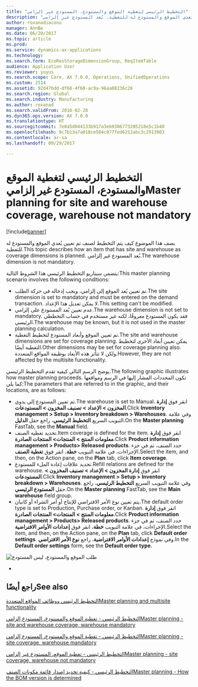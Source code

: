 ```yaml
---
title: "التخطيط الرئيسي لتغطية الموقع والمستودع، المستودع غير إلزامي"
description: "يصف هذا الموضوع كيف يتم التخطيط لصنف تم تعيين بُعدي الموقع والمستودع له للتغطية. بُعد المستودع غير إلزامي."
author: roxanadiaconu
manager: AnnBe
ms.date: 06/20/2017
ms.topic: article
ms.prod: 
ms.service: dynamics-ax-applications
ms.technology: 
ms.search.form: EcoResStorageDimensionGroup, ReqItemTable
audience: Application User
ms.reviewer: yuyus
ms.search.scope: Core, AX 7.0.0, Operations, UnifiedOperations
ms.custom: 2514
ms.assetid: 92d47bdd-df68-4f60-ac9a-96aa08236c26
ms.search.region: Global
ms.search.industry: Manufacturing
ms.author: roxanad
ms.search.validFrom: 2016-02-28
ms.dyn365.ops.version: AX 7.0.0
ms.translationtype: HT
ms.sourcegitcommit: 7e0a5d044133b917a3eb9386773205218e5c1b40
ms.openlocfilehash: 9c7b13a7a018ce584c877fed6212abc3c2913903
ms.contentlocale: ar-sa
ms.lasthandoff: 09/29/2017

---
```


# <a name="master-planning-for-site-and-warehouse-coverage-warehouse-not-mandatory"></a><span data-ttu-id="e7955-104">التخطيط الرئيسي لتغطية الموقع والمستودع، المستودع غير إلزامي</span><span class="sxs-lookup"><span data-stu-id="e7955-104">Master planning for site and warehouse coverage, warehouse not mandatory</span></span>

[!include[banner](../includes/banner.md)]


<span data-ttu-id="e7955-105">يصف هذا الموضوع كيف يتم التخطيط لصنف تم تعيين بُعدي الموقع والمستودع له للتغطية.</span><span class="sxs-lookup"><span data-stu-id="e7955-105">This topic describes how an item that has site and warehouse as coverage dimensions is planned.</span></span> <span data-ttu-id="e7955-106">بُعد المستودع غير إلزامي.</span><span class="sxs-lookup"><span data-stu-id="e7955-106">The warehouse dimension is not mandatory.</span></span>

<span data-ttu-id="e7955-107">يتضمن سيناريو التخطيط الرئيسي هذا الشروط التالية:</span><span class="sxs-lookup"><span data-stu-id="e7955-107">This master planning scenario involves the following conditions:</span></span>

-   <span data-ttu-id="e7955-108">تم تعيين بُعد الموقع إلى إلزامي، ويجب إدخاله في حركة الطلب.</span><span class="sxs-lookup"><span data-stu-id="e7955-108">The site dimension is set to mandatory and must be entered on the demand transaction.</span></span> <span data-ttu-id="e7955-109">لا يمكن تعديل هذا الإعداد.</span><span class="sxs-lookup"><span data-stu-id="e7955-109">This setting can't be modified.</span></span>
-   <span data-ttu-id="e7955-110">عدم تعيين بُعد المستودع على إلزامي.</span><span class="sxs-lookup"><span data-stu-id="e7955-110">The warehouse dimension is not set to mandatory.</span></span> <span data-ttu-id="e7955-111">فقد يكون المستودع معروفًا، لكنه غير مستخدم في حساب التخططي الرئيسي.</span><span class="sxs-lookup"><span data-stu-id="e7955-111">The warehouse may be known, but it is not used in the master planning calculation.</span></span>
-   <span data-ttu-id="e7955-112">تم تعيين الموقع وأبعاد المستودع لتخطيط التغطية.</span><span class="sxs-lookup"><span data-stu-id="e7955-112">The site and warehouse dimensions are set for coverage planning.</span></span> <span data-ttu-id="e7955-113">يمكن تعيين أبعاد الأخرى لتخطيط التغطية أيضًا.</span><span class="sxs-lookup"><span data-stu-id="e7955-113">Other dimensions may be set for coverage planning also.</span></span> <span data-ttu-id="e7955-114">ولكن لا تتأثر هذه الأبعاد بوظيفة المواقع المتعددة.</span><span class="sxs-lookup"><span data-stu-id="e7955-114">However, they are not affected by the multisite functionality.</span></span>

<span data-ttu-id="e7955-115">يوضح الرسم التالي كيفية تقدم التخطيط الرئيسي.</span><span class="sxs-lookup"><span data-stu-id="e7955-115">The following graphic illustrates how master planning proceeds.</span></span> <span data-ttu-id="e7955-116">تكون المحددات المشار إليها في الرسم ومواقعها كما يلي:</span><span class="sxs-lookup"><span data-stu-id="e7955-116">The parameters that are referred to in the graphic, and their locations, are as follows:</span></span>
-   <span data-ttu-id="e7955-117">تم تعيين المستودع إلى يدوي.</span><span class="sxs-lookup"><span data-stu-id="e7955-117">The warehouse is set to Manual.</span></span> <span data-ttu-id="e7955-118">انقر فوق **إدارة المخزون &gt; الإعداد &gt; تصنيف المخزون &gt; المستودعات**.</span><span class="sxs-lookup"><span data-stu-id="e7955-118">Click **Inventory management &gt; Setup &gt; Inventory breakdown &gt; Warehouses**.</span></span> <span data-ttu-id="e7955-119">وفي علامة التبويب السريع **التخطيط الرئيسي**، راجع حقل **الدليل**.</span><span class="sxs-lookup"><span data-stu-id="e7955-119">On the **Master planning** FastTab, see the **Manual** field.</span></span>
-   <span data-ttu-id="e7955-120">تحديد تغطية الصنف.</span><span class="sxs-lookup"><span data-stu-id="e7955-120">Item coverage is defined for the item.</span></span> <span data-ttu-id="e7955-121">انقر فوق **إدارة معلومات المنتج &gt; المنتجات&gt; المنتجات الصادرة**.</span><span class="sxs-lookup"><span data-stu-id="e7955-121">Click **Product information management &gt; Products&gt; Released products**.</span></span> <span data-ttu-id="e7955-122">حدد الصنف، ثم في جزء الإجراءات، في علامة التبويب **خطة**، انقر فوق **تغطية الصنف**.</span><span class="sxs-lookup"><span data-stu-id="e7955-122">Select the item, and then, on the Action pane, on the **Plan** tab, click **Item coverage**.</span></span>
-   <span data-ttu-id="e7955-123">تحديد علاقات إعادة الملء للمستودع.</span><span class="sxs-lookup"><span data-stu-id="e7955-123">Refill relations are defined for the warehouse.</span></span> <span data-ttu-id="e7955-124">انقر فوق **إدارة المخزون &gt; الإعداد &gt; تصنيف المخزون &gt; المستودعات**.</span><span class="sxs-lookup"><span data-stu-id="e7955-124">Click **Inventory management &gt; Setup &gt; Inventory breakdown &gt; Warehouses**.</span></span> <span data-ttu-id="e7955-125">وفي علامة التبويب السريع **التخطيط الرئيسي**، راجع حقل **المستودع الرئيسي**.</span><span class="sxs-lookup"><span data-stu-id="e7955-125">On the **Master planning** FastTab, see the **Main warehouse** field group.</span></span>
-   <span data-ttu-id="e7955-126">يتم تعيين نوع الأمر الافتراضي للإنتاج أو أمر الشراء أو كانبان.</span><span class="sxs-lookup"><span data-stu-id="e7955-126">The default order type is set to Production, Purchase order, or Kanban.</span></span> <span data-ttu-id="e7955-127">انقر فوق **إدارة معلومات المنتج &gt; المنتجات&gt; المنتجات الصادرة**.</span><span class="sxs-lookup"><span data-stu-id="e7955-127">Click **Product information management &gt; Products&gt; Released products**.</span></span> <span data-ttu-id="e7955-128">حدد الصنف، ثم في جزء الإجراءات، في علامة التبويب **خطة**، انقر فوق **إعدادات الأوامر الافتراضية**.</span><span class="sxs-lookup"><span data-stu-id="e7955-128">Select the item, and then, on the Action pane, on the **Plan** tab, click **Default order settings**.</span></span> <span data-ttu-id="e7955-129">وفي نموذج **إعدادات الأوامر الافتراضية**، راجع **نوع الأمر الافتراضي**.</span><span class="sxs-lookup"><span data-stu-id="e7955-129">In the **Default order settings** form, see the **Default order type**.</span></span>

![طلب الموقع والمستودع، ليس المستودع](./media/multisitedemandexplosionscenarioforsiteandwarehousecoveragewarehousenotmandatory.jpg)

 
-



<a name="see-also"></a><span data-ttu-id="e7955-131">راجع أيضًا</span><span class="sxs-lookup"><span data-stu-id="e7955-131">See also</span></span>
--------

[<span data-ttu-id="e7955-132">التخطيط الرئيسي ووظائف المواقع المتعددة</span><span class="sxs-lookup"><span data-stu-id="e7955-132">Master planning and multisite functionality</span></span>](master-plan-multisite-functionality.md)

[<span data-ttu-id="e7955-133">التخطيط الرئيسي - تغطية الموقع والمستودع، المستودع إلزامي</span><span class="sxs-lookup"><span data-stu-id="e7955-133">Master planning - site and warehouse coverage, warehouse mandatory</span></span>](master-plan-site-warehouse-coverage-warehouse-mandatory.md)

[<span data-ttu-id="e7955-134">التخطيط الرئيسي - تغطية الموقع والمستودع، المستودع إلزامي</span><span class="sxs-lookup"><span data-stu-id="e7955-134">Master planning - site coverage, warehouse mandatory</span></span>](master-plan-site-coverage-warehouse-mandatory.md)

[<span data-ttu-id="e7955-135">التخطيط الرئيسي - تغطية الموقع، المستودع غير إلزامي</span><span class="sxs-lookup"><span data-stu-id="e7955-135">Master planning - site coverage, warehouse not mandatory</span></span>](master-plan-site-coverage-warehouse-not-mandatory.md)

[<span data-ttu-id="e7955-136">التخطيط الرئيسي - كيفية تحديد إصدار قائمة مكونات الصنف</span><span class="sxs-lookup"><span data-stu-id="e7955-136">Master planning - How the BOM version is determined</span></span>](master-plan-bom-version-determined.md)




